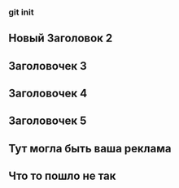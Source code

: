 ### git init
## Новый Заголовок 2
## Заголовочек 3
## Заголовочек 4
## Заголовочек 5
## Тут могла быть ваша реклама 
## Что то пошло не так